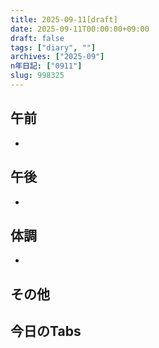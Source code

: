```yaml
---
title: 2025-09-11[draft]
date: 2025-09-11T00:00:00+09:00
draft: false
tags: ["diary", ""]
archives: ["2025-09"]
n年日記: ["0911"]
slug: 998325
---
```

## 午前
- 
## 午後
- 
## 体調
- 
## その他
## 今日のTabs